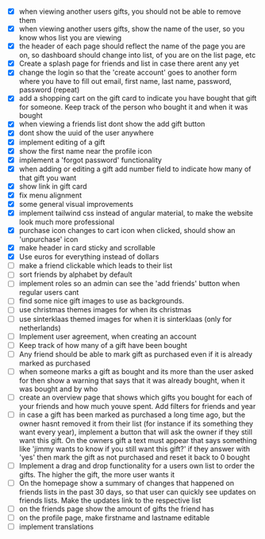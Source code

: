 - [x] when viewing another users gifts, you should not be able to remove them
- [x] when viewing another users gifts, show the name of the user, so you know whos list you are viewing
- [x] the header of each page should reflect the name of the page you are on, so dashboard should change into list, of you are on the list page, etc
- [x] Create a splash page for friends and list in case there arent any yet
- [x] change the login so that the 'create account' goes to another form where you have to fill out email, first name, last name, password, password (repeat)
- [x] add a shopping cart on the gift card to indicate you have bought that gift for someone. Keep track of the person who bought it and when it was bought
- [x] when viewing a friends list dont show the add gift button
- [x] dont show the uuid of the user anywhere
- [x] implement editing of a gift
- [x] show the first name near the profile icon
- [x] implement a 'forgot password' functionality
- [x] when adding or editing a gift add number field to indicate how many of that gift you want
- [x] show link in gift card
- [x] fix menu alignment
- [x] some general visual improvements
- [x] implement tailwind css instead of angular material, to make the website look much more professional
- [x] purchase icon changes to cart icon when clicked, should show an 'unpurchase' icon
- [x] make header in card sticky and scrollable
- [x] Use euros for everything instead of dollars
- [ ] make a friend clickable which leads to their list
- [ ] sort friends by alphabet by default
- [ ] implement roles so an admin can see the 'add friends' button when regular users cant
- [ ] find some nice gift images to use as backgrounds.
- [ ] use christmas themes images for when its christmas
- [ ] use sinterklaas themed images for when it is sinterklaas (only for netherlands)
- [ ] Implement user agreement, when creating an account
- [ ] Keep track of how many of a gift have been bought
- [ ] Any friend should be able to mark gift as purchased even if it is already marked as purchased
- [ ] when someone marks a gift as bought and its more than the user asked for then show a warning that says that it was already bought, when it was bought and by who
- [ ] create an overview page that shows which gifts you bought for each of your friends and how much youve spent. Add filters for friends and year
- [ ] in case a gift has been marked as purchased a long time ago, but the owner hasnt removed it from their list (for instance if its something they want every year), implement a button that will ask the owner if they still want this gift. On the owners gift a text must appear that says something like 'jimmy wants to know if you still want this gift?' if they answer with 'yes' then mark the gift as not purchased and reset it back to 0 bought
- [ ] Implement a drag and drop functionality for a users own list to order the gifts. The higher the gift, the more user wants it
- [ ] On the homepage show a summary of changes that happened on friends lists in the past 30 days, so that user can quickly see updates on friends lists. Make the updates link to the respective list
- [ ] on the friends page show the amount of gifts the friend has
- [ ] on the profile page, make firstname and lastname editable
- [ ] implement translations